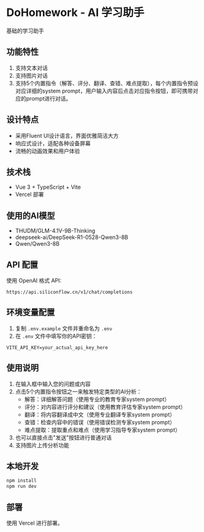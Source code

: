 # DoHomework - AI 学习助手

基础的学习助手

## 功能特性

1. 支持文本对话
2. 支持图片对话
3. 支持5个内置指令（解答、评分、翻译、查错、难点提取），每个内置指令预设对应详细的system prompt，用户输入内容后点击对应指令按钮，即可携带对应的prompt进行对话。

## 设计特点

- 采用Fluent UI设计语言，界面优雅简洁大方
- 响应式设计，适配各种设备屏幕
- 流畅的动画效果和用户体验

## 技术栈

- Vue 3 + TypeScript + Vite
- Vercel 部署

## 使用的AI模型

- THUDM/GLM-4.1V-9B-Thinking
- deepseek-ai/DeepSeek-R1-0528-Qwen3-8B
- Qwen/Qwen3-8B

## API 配置

使用 OpenAI 格式 API:
```
https://api.siliconflow.cn/v1/chat/completions
```

## 环境变量配置

1. 复制 `.env.example` 文件并重命名为 `.env`
2. 在 `.env` 文件中填写你的API密钥：
```
VITE_API_KEY=your_actual_api_key_here
```

## 使用说明

1. 在输入框中输入您的问题或内容
2. 点击5个内置指令按钮之一来触发特定类型的AI分析：
   - 解答：详细解答问题（使用专业的教育专家system prompt）
   - 评分：对内容进行评分和建议（使用教育评估专家system prompt）
   - 翻译：将内容翻译成中文（使用专业翻译专家system prompt）
   - 查错：检查内容中的错误（使用错误检测专家system prompt）
   - 难点提取：提取重点和难点（使用学习指导专家system prompt）
3. 也可以直接点击"发送"按钮进行普通对话
4. 支持图片上传分析功能

## 本地开发

```bash
npm install
npm run dev
```

## 部署

使用 Vercel 进行部署。